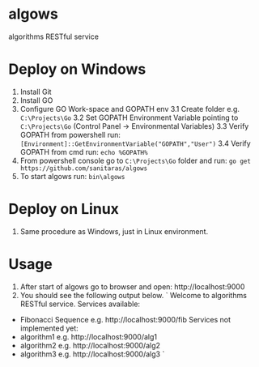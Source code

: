# algows
algorithms RESTful service

# Deploy on Windows
1. Install Git
2. Install GO
3. Configure GO Work-space and GOPATH env
  3.1 Create folder e.g. `C:\Projects\Go`
  3.2 Set GOPATH Environment Variable pointing to `C:\Projects\Go` (Control Panel -> Environmental Variables)
  3.3 Verify GOPATH from powershell run: `[Environment]::GetEnvironmentVariable("GOPATH","User")`
  3.4 Verify GOPATH from cmd run: `echo %GOPATH%`
4. From powershell console go to `C:\Projects\Go` folder and run: `go get https://github.com/sanitaras/algows`
5. To start algows run: `bin\algows`

# Deploy on Linux
1. Same procedure as Windows, just in Linux environment.

# Usage
1. After start of algows go to browser and open: http://localhost:9000
2. You should see the following output below.
`
Welcome to algorithms RESTful service.
 Services available: 
 - Fibonacci Sequence e.g. http://localhost:9000/fib 
 Services not implemented yet:
 - algorithm1 e.g. http://localhost:9000/alg1 
 - algorithm2 e.g. http://localhost:9000/alg2 
 - algorithm3 e.g. http://localhost:9000/alg3 
 `
